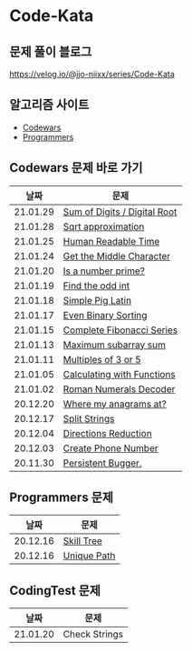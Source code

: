 # Code-Kata

## 문제 풀이 블로그

https://velog.io/@jjo-niixx/series/Code-Kata

## 알고리즘 사이트

- [Codewars](https://www.codewars.com) <br/>
- [Programmers](https://programmers.co.kr)

## Codewars 문제 바로 가기

| 날짜     | 문제                                                                                              |
| -------- | ------------------------------------------------------------------------------------------------- |
| 21.01.29 | [Sum of Digits / Digital Root](https://www.codewars.com/kata/541c8630095125aba6000c00/javascript) |
| 21.01.28 | [Sqrt approximation](https://www.codewars.com/kata/52ecde1244751a799b00018a)                      |
| 21.01.25 | [Human Readable Time](https://www.codewars.com/kata/52685f7382004e774f0001f7)                     |
| 21.01.24 | [Get the Middle Character](https://www.codewars.com/kata/56747fd5cb988479af000028/javascript)     |
| 21.01.20 | [Is a number prime?](https://www.codewars.com/kata/5262119038c0985a5b00029f/javascript)           |
| 21.01.19 | [Find the odd int](https://www.codewars.com/kata/54da5a58ea159efa38000836/javascript)             |
| 21.01.18 | [Simple Pig Latin](https://www.codewars.com/kata/520b9d2ad5c005041100000f/javascript)             |
| 21.01.17 | [Even Binary Sorting](https://www.codewars.com/kata/582bbdbcc190132e3e0001f3/javascript)          |
| 21.01.15 | [Complete Fibonacci Series](https://www.codewars.com/kata/5239f06d20eeab9deb00049b/javascript)    |
| 21.01.13 | [Maximum subarray sum](https://www.codewars.com/kata/54521e9ec8e60bc4de000d6c/javascript)         |
| 21.01.11 | [Multiples of 3 or 5](https://www.codewars.com/kata/514b92a657cdc65150000006)                     |
| 21.01.05 | [Calculating with Functions](https://www.codewars.com/kata/525f3eda17c7cd9f9e000b39)              |
| 21.01.02 | [Roman Numerals Decoder](https://www.codewars.com/kata/51b6249c4612257ac0000005)                  |
| 20.12.20 | [Where my anagrams at?](https://www.codewars.com/kata/523a86aa4230ebb5420001e1)                   |
| 20.12.17 | [Split Strings](https://www.codewars.com/kata/515de9ae9dcfc28eb6000001)                           |
| 20.12.04 | [Directions Reduction](https://www.codewars.com/kata/550f22f4d758534c1100025a)                    |
| 20.12.03 | [Create Phone Number](https://www.codewars.com/kata/525f50e3b73515a6db000b83)                     |
| 20.11.30 | [Persistent Bugger.](https://www.codewars.com/kata/55bf01e5a717a0d57e0000ec)                      |

## Programmers 문제

| 날짜     | 문제                                                                    |
| -------- | ----------------------------------------------------------------------- |
| 20.12.16 | [Skill Tree](https://programmers.co.kr/learn/courses/30/lessons/49993)  |
| 20.12.16 | [Unique Path](https://programmers.co.kr/learn/courses/30/lessons/49994) |

## CodingTest 문제

| 날짜     | 문제          |
| -------- | ------------- |
| 21.01.20 | Check Strings |
